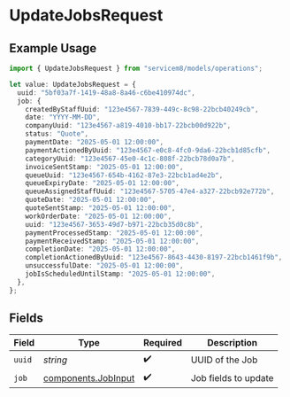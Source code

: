 # UpdateJobsRequest

## Example Usage

```typescript
import { UpdateJobsRequest } from "servicem8/models/operations";

let value: UpdateJobsRequest = {
  uuid: "5bf03a7f-1419-48a8-8a46-c6be410974dc",
  job: {
    createdByStaffUuid: "123e4567-7839-449c-8c98-22bcb40249cb",
    date: "YYYY-MM-DD",
    companyUuid: "123e4567-a819-4010-bb17-22bcb00d922b",
    status: "Quote",
    paymentDate: "2025-05-01 12:00:00",
    paymentActionedByUuid: "123e4567-e0c8-4fc0-9da6-22bcb1d85cfb",
    categoryUuid: "123e4567-45e0-4c1c-808f-22bcb78d0a7b",
    invoiceSentStamp: "2025-05-01 12:00:00",
    queueUuid: "123e4567-654b-4162-87e3-22bcb1ad4e2b",
    queueExpiryDate: "2025-05-01 12:00:00",
    queueAssignedStaffUuid: "123e4567-5705-47e4-a327-22bcb92e772b",
    quoteDate: "2025-05-01 12:00:00",
    quoteSentStamp: "2025-05-01 12:00:00",
    workOrderDate: "2025-05-01 12:00:00",
    uuid: "123e4567-3653-49d7-b971-22bcb35d0c8b",
    paymentProcessedStamp: "2025-05-01 12:00:00",
    paymentReceivedStamp: "2025-05-01 12:00:00",
    completionDate: "2025-05-01 12:00:00",
    completionActionedByUuid: "123e4567-8643-4430-8197-22bcb1461f9b",
    unsuccessfulDate: "2025-05-01 12:00:00",
    jobIsScheduledUntilStamp: "2025-05-01 12:00:00",
  },
};
```

## Fields

| Field                                                      | Type                                                       | Required                                                   | Description                                                |
| ---------------------------------------------------------- | ---------------------------------------------------------- | ---------------------------------------------------------- | ---------------------------------------------------------- |
| `uuid`                                                     | *string*                                                   | :heavy_check_mark:                                         | UUID of the Job                                            |
| `job`                                                      | [components.JobInput](../../models/components/jobinput.md) | :heavy_check_mark:                                         | Job fields to update                                       |